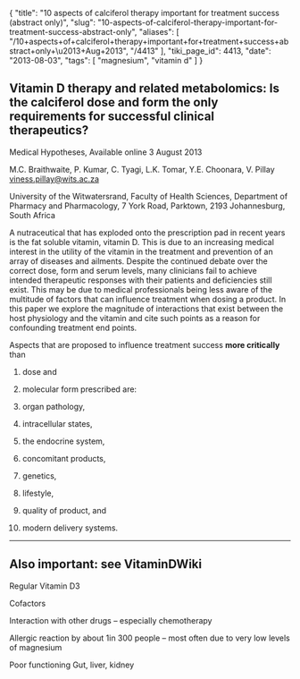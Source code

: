 {
    "title": "10 aspects of calciferol therapy important for treatment success (abstract only)",
    "slug": "10-aspects-of-calciferol-therapy-important-for-treatment-success-abstract-only",
    "aliases": [
        "/10+aspects+of+calciferol+therapy+important+for+treatment+success+abstract+only+\u2013+Aug+2013",
        "/4413"
    ],
    "tiki_page_id": 4413,
    "date": "2013-08-03",
    "tags": [
        "magnesium",
        "vitamin d"
    ]
}


## Vitamin D therapy and related metabolomics: Is the calciferol dose and form the only requirements for successful clinical therapeutics?

Medical Hypotheses, Available online 3 August 2013

M.C. Braithwaite,     P. Kumar,     C. Tyagi,     L.K. Tomar,     Y.E. Choonara,     V. Pillay viness.pillay@wits.ac.za

University of the Witwatersrand, Faculty of Health Sciences, Department of Pharmacy and Pharmacology, 7 York Road, Parktown, 2193 Johannesburg, South Africa

A nutraceutical that has exploded onto the prescription pad in recent years is the fat soluble vitamin, vitamin D. This is due to an increasing medical interest in the utility of the vitamin in the treatment and prevention of an array of diseases and ailments. Despite the continued debate over the correct dose, form and serum levels, many clinicians fail to achieve intended therapeutic responses with their patients and deficiencies still exist. This may be due to medical professionals being less aware of the multitude of factors that can influence treatment when dosing a product. In this paper we explore the magnitude of interactions that exist between the host physiology and the vitamin and cite such points as a reason for confounding treatment end points. 

Aspects that are proposed to influence treatment success  **more critically**  than 

1. dose and 

1. molecular form prescribed are: 

1. organ pathology, 

1. intracellular states, 

1. the endocrine system, 

1. concomitant products, 

1. genetics, 

1. lifestyle, 

1. quality of product, and 

1. modern delivery systems.

---

## Also important: see VitaminDWiki

Regular Vitamin D3

Cofactors

Interaction with other drugs – especially chemotherapy

Allergic reaction by about 1in 300 people – most often due to very low levels of magnesium

Poor functioning Gut, liver, kidney